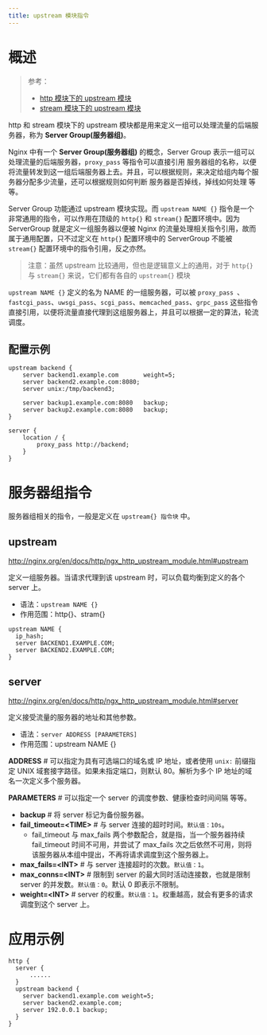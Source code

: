 ```yaml
---
title: upstream 模块指令
---
```


# 概述

> 参考：
> 
> - [http 模块下的 upstream 模块](http://nginx.org/en/docs/http/ngx_http_upstream_module.html)
> - [stream 模块下的 upstream 模块](http://nginx.org/en/docs/stream/ngx_stream_upstream_module.html)

http 和 stream 模块下的 upstream 模块都是用来定义一组可以处理流量的后端服务器，称为 **Server Group(服务器组)**。

Nginx 中有一个 **Server Group(服务器组)** 的概念，Server Group 表示一组可以处理流量的后端服务器，`proxy_pass` 等指令可以直接引用 服务器组的名称，以便将流量转发到这一组后端服务器上去。并且，可以根据规则，来决定给组内每个服务器分配多少流量，还可以根据规则如何判断 服务器是否掉线，掉线如何处理 等等。

Server Group 功能通过 upstream 模块实现。而 `upstream NAME {}` 指令是一个非常通用的指令，可以作用在顶级的 `http{}` 和 `stream{}` 配置环境中。因为 ServerGroup 就是定义一组服务器以便被 Nginx 的流量处理相关指令引用，故而属于通用配置，只不过定义在 `http{}` 配置环境中的 ServerGroup 不能被 `stream{}` 配置环境中的指令引用，反之亦然。

> 注意：虽然 upstream 比较通用，但也是逻辑意义上的通用，对于 `http{}` 与 `stream{}` 来说，它们都有各自的 `upstream{}` 模块

`upstream NAME {}` 定义的名为 NAME 的一组服务器，可以被 `proxy_pass `、`fastcgi_pass`、`uwsgi_pass`、`scgi_pass`、`memcached_pass`、`grpc_pass` 这些指令直接引用，以便将流量直接代理到这组服务器上，并且可以根据一定的算法，轮流调度。

## 配置示例

```nginx
upstream backend {
    server backend1.example.com       weight=5;
    server backend2.example.com:8080;
    server unix:/tmp/backend3;

    server backup1.example.com:8080   backup;
    server backup2.example.com:8080   backup;
}

server {
    location / {
        proxy_pass http://backend;
    }
}
```

# 服务器组指令

服务器组相关的指令，一般是定义在 `upstream{} 指令块` 中。

## upstream

http://nginx.org/en/docs/http/ngx_http_upstream_module.html#upstream

定义一组服务器。当请求代理到该 upstream 时，可以负载均衡到定义的各个 server 上。

- 语法：`upstream NAME {}`
- 作用范围：http{}、stram{}

```nginx
upstream NAME {
  ip_hash;
  server BACKEND1.EXAMPLE.COM;
  server BACKEND2.EXAMPLE.COM;
}
```

## server

http://nginx.org/en/docs/http/ngx_http_upstream_module.html#server

定义接受流量的服务器的地址和其他参数。

- 语法：`server ADDRESS [PARAMETERS]`
- 作用范围：upstream NAME {}

**ADDRESS** # 可以指定为具有可选端口的域名或 IP 地址，或者使用 `unix:` 前缀指定 UNIX 域套接字路径。如果未指定端口，则默认 80。解析为多个 IP 地址的域名一次定义多个服务器。

**PARAMETERS** # 可以指定一个 server 的调度参数、健康检查时间间隔 等等。

- **backup** # 将 server 标记为备份服务器。
- **fail_timeout=\<TIME>** # 与 server 连接的超时时间。`默认值：10s`。
  - fail_timeout 与 max_fails 两个参数配合，就是指，当一个服务器持续 fail_timeout 时间不可用，并尝试了 max_fails 次之后依然不可用，则将该服务器从本组中提出，不再将请求调度到这个服务器上。
- **max_fails=\<INT>** # 与 server 连接超时的次数。`默认值：1`。
- **max_conns=\<INT>** # 限制到 server 的最大同时活动连接数，也就是限制 server 的并发数。`默认值：0`。默认 0 即表示不限制。
- **weight=\<INT>** # server 的权重。`默认值：1`。权重越高，就会有更多的请求调度到这个 server 上。

# 应用示例

```nginx
http {
  server {
      ......
  }
  upstream backend {
    server backend1.example.com weight=5;
    server backend2.example.com;
    server 192.0.0.1 backup;
  }
}
```
